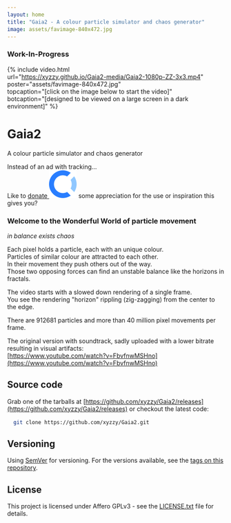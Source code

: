```yaml
---
layout: home
title: "Gaia2 - A colour particle simulator and chaos generator"
image: assets/favimage-840x472.jpg
---
```


### Work-In-Progress

{% include video.html  
   url="https://xyzzy.github.io/Gaia2-media/Gaia2-1080p-ZZ-3x3.mp4"  
   poster="assets/favimage-840x472.jpg"  
   topcaption="[click on the image below to start the video]"  
   botcaption="[designed to be viewed on a large screen in a dark environment]" %}

# Gaia2

A colour particle simulator and chaos generator

Instead of an ad with tracking...  
Like to [donate ![opencollective](assets/opencollective-icon.svg)](https://opencollective.com/xyzzy1) some appreciation for the use or inspiration this gives you?

### Welcome to the Wonderful World of particle movement

*in balance exists chaos*

Each pixel holds a particle, each with an unique colour.  
Particles of similar colour are attracted to each other.  
In their movement they push others out of the way.  
Those two opposing forces can find an unstable balance like the horizons in fractals.

The video starts with a slowed down rendering of a single frame.  
You see the rendering "horizon" rippling (zig-zagging) from the center to the edge.

There are 912681 particles and more than 40 million pixel movements per frame.

The original version with soundtrack, sadly uploaded with a lower bitrate resulting in visual artifacts:  
  [https://www.youtube.com/watch?v=FbvfnwMSHno](https://www.youtube.com/watch?v=FbvfnwMSHno)

## Source code

Grab one of the tarballs at [https://github.com/xyzzy/Gaia2/releases](https://github.com/xyzzy/Gaia2/releases) or checkout the latest code:

```sh
  git clone https://github.com/xyzzy/Gaia2.git
```

## Versioning

Using [SemVer](http://semver.org/) for versioning. For the versions available, see the [tags on this repository](https://github.com/xyzzy/Gaia2-media/tags).

## License

This project is licensed under Affero GPLv3 - see the [LICENSE.txt](LICENSE.txt) file for details.
